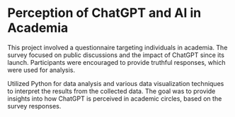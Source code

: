 # Perception of ChatGPT and AI in Academia

This project involved a questionnaire targeting individuals in academia. The survey focused on public discussions and the impact of ChatGPT since its launch. Participants were encouraged to provide truthful responses, which were used for analysis.

Utilized Python for data analysis and various data visualization techniques to interpret the results from the collected data. The goal was to provide insights into how ChatGPT is perceived in academic circles, based on the survey responses.
